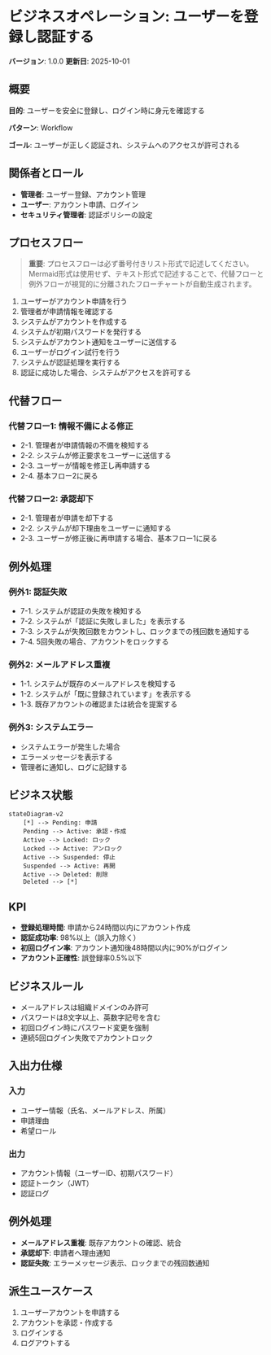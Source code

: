 # ビジネスオペレーション: ユーザーを登録し認証する

**バージョン**: 1.0.0
**更新日**: 2025-10-01

## 概要

**目的**: ユーザーを安全に登録し、ログイン時に身元を確認する

**パターン**: Workflow

**ゴール**: ユーザーが正しく認証され、システムへのアクセスが許可される

## 関係者とロール

- **管理者**: ユーザー登録、アカウント管理
- **ユーザー**: アカウント申請、ログイン
- **セキュリティ管理者**: 認証ポリシーの設定

## プロセスフロー

> **重要**: プロセスフローは必ず番号付きリスト形式で記述してください。
> Mermaid形式は使用せず、テキスト形式で記述することで、代替フローと例外フローが視覚的に分離されたフローチャートが自動生成されます。

1. ユーザーがアカウント申請を行う
2. 管理者が申請情報を確認する
3. システムがアカウントを作成する
4. システムが初期パスワードを発行する
5. システムがアカウント通知をユーザーに送信する
6. ユーザーがログイン試行を行う
7. システムが認証処理を実行する
8. 認証に成功した場合、システムがアクセスを許可する

## 代替フロー

### 代替フロー1: 情報不備による修正
- 2-1. 管理者が申請情報の不備を検知する
- 2-2. システムが修正要求をユーザーに送信する
- 2-3. ユーザーが情報を修正し再申請する
- 2-4. 基本フロー2に戻る

### 代替フロー2: 承認却下
- 2-1. 管理者が申請を却下する
- 2-2. システムが却下理由をユーザーに通知する
- 2-3. ユーザーが修正後に再申請する場合、基本フロー1に戻る

## 例外処理

### 例外1: 認証失敗
- 7-1. システムが認証の失敗を検知する
- 7-2. システムが「認証に失敗しました」を表示する
- 7-3. システムが失敗回数をカウントし、ロックまでの残回数を通知する
- 7-4. 5回失敗の場合、アカウントをロックする

### 例外2: メールアドレス重複
- 1-1. システムが既存のメールアドレスを検知する
- 1-2. システムが「既に登録されています」を表示する
- 1-3. 既存アカウントの確認または統合を提案する

### 例外3: システムエラー
- システムエラーが発生した場合
- エラーメッセージを表示する
- 管理者に通知し、ログに記録する

## ビジネス状態

```mermaid
stateDiagram-v2
    [*] --> Pending: 申請
    Pending --> Active: 承認・作成
    Active --> Locked: ロック
    Locked --> Active: アンロック
    Active --> Suspended: 停止
    Suspended --> Active: 再開
    Active --> Deleted: 削除
    Deleted --> [*]
```

## KPI

- **登録処理時間**: 申請から24時間以内にアカウント作成
- **認証成功率**: 98%以上（誤入力除く）
- **初回ログイン率**: アカウント通知後48時間以内に90%がログイン
- **アカウント正確性**: 誤登録率0.5%以下

## ビジネスルール

- メールアドレスは組織ドメインのみ許可
- パスワードは8文字以上、英数字記号を含む
- 初回ログイン時にパスワード変更を強制
- 連続5回ログイン失敗でアカウントロック

## 入出力仕様

### 入力
- ユーザー情報（氏名、メールアドレス、所属）
- 申請理由
- 希望ロール

### 出力
- アカウント情報（ユーザーID、初期パスワード）
- 認証トークン（JWT）
- 認証ログ

## 例外処理

- **メールアドレス重複**: 既存アカウントの確認、統合
- **承認却下**: 申請者へ理由通知
- **認証失敗**: エラーメッセージ表示、ロックまでの残回数通知

## 派生ユースケース

1. ユーザーアカウントを申請する
2. アカウントを承認・作成する
3. ログインする
4. ログアウトする
